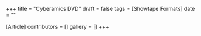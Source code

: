 +++
title = "Cyberamics DVD"
draft = false
tags = [Showtape Formats]
date = ""

[Article]
contributors = []
gallery = []
+++